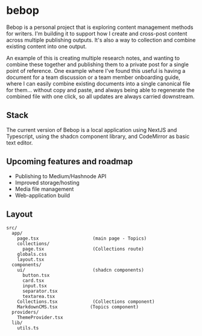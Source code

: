 # bebop

Bebop is a personal project that is exploring content management methods for writers. I'm building it to support how I create and cross-post content across multiple publishing outputs. It's also a way to collection and combine existing content into one output.

An example of this is creating multiple research notes, and wanting to combine these together and publishing them to a private post for a single point of reference. One example where I've found this useful is having a document for a team discussion or a team member onboarding guide, where I can easily combine existing documents into a single canonical file for them... without copy and paste, and always being able to regenerate the combined file with one click, so all updates are always carried downstream. 

## Stack

The current version of Bebop is a local application using NextJS and Typescript, using the shadcn component library, and CodeMirror as basic text editor. 


## Upcoming features and roadmap

- Publishing to Medium/Hashnode API
- Improved storage/hosting
- Media file management
- Web-application build




## Layout

```
src/
  app/
    page.tsx                    (main page - Topics)
    collections/
      page.tsx                  (Collections route)
    globals.css
    layout.tsx
  components/
    ui/                         (shadcn components)
      button.tsx
      card.tsx
      input.tsx
      separator.tsx
      textarea.tsx
    Collections.tsx             (Collections component)
    MarkdownCMS.tsx            (Topics component)
  providers/
    ThemeProvider.tsx
  lib/
    utils.ts
```    